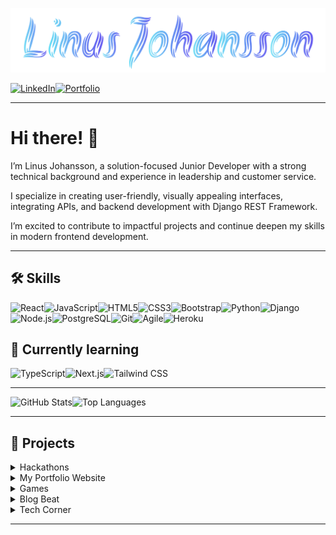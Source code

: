 ![Linus Johansson](assets/nameLogo.png)

[![LinkedIn](https://img.shields.io/badge/LinkedIn-2A2A2A?style=for-the-badge&logo=linkedin&logoColor=0077b5)](https://www.linkedin.com/in/linus-johansson-software-dev/)[![Portfolio](https://img.shields.io/badge/Portfolio-2A2A2A?style=for-the-badge&logo=todoist&logoColor=f40f02)](https://linus-johansson-cv-d308be9b73e1.herokuapp.com/)

---

# Hi there! 👋

I’m Linus Johansson, a solution-focused Junior Developer with a strong technical background and experience in leadership and customer service.

I specialize in creating user-friendly, visually appealing interfaces, integrating APIs, and backend development with Django REST Framework.

I’m excited to contribute to impactful projects and continue deepen my skills in modern frontend development.

---

## 🛠️ Skills

![React](https://img.shields.io/badge/React.js-61DAFB?style=for-the-badge&logo=react&logoColor=black)![JavaScript](https://img.shields.io/badge/JavaScript-F7DF1E?style=for-the-badge&logo=javascript&logoColor=black)![HTML5](https://img.shields.io/badge/HTML5-E34F26?style=for-the-badge&logo=html5&logoColor=white)![CSS3](https://img.shields.io/badge/CSS3-1572B6?style=for-the-badge&logo=css3&logoColor=white)![Bootstrap](https://img.shields.io/badge/Bootstrap-7952B3?style=for-the-badge&logo=bootstrap&logoColor=white)![Python](https://img.shields.io/badge/Python-3776AB?style=for-the-badge&logo=python&logoColor=yellow)![Django](https://img.shields.io/badge/Django-092E20?style=for-the-badge&logo=django&logoColor=white)![Node.js](https://img.shields.io/badge/Node.js-339933?style=for-the-badge&logo=node.js&logoColor=white)![PostgreSQL](https://img.shields.io/badge/PostgreSQL-4169E1?style=for-the-badge&logo=postgresql&logoColor=white)![Git](https://img.shields.io/badge/Git-F05032?style=for-the-badge&logo=git&logoColor=white)![Agile](https://img.shields.io/badge/Agile-0077b5?style=for-the-badge&logo=agile&logoColor=white)![Heroku](https://img.shields.io/badge/Heroku-430098?style=for-the-badge&logo=heroku&logoColor=white)

## 🌱 Currently learning

![TypeScript](https://img.shields.io/badge/TypeScript-3178C6?style=for-the-badge&logo=typescript&logoColor=white)![Next.js](https://img.shields.io/badge/Next.js-000000?style=for-the-badge&logo=next.js&logoColor=white)![Tailwind CSS](https://img.shields.io/badge/Tailwind_CSS-38B2AC?style=for-the-badge&logo=tailwind-css&logoColor=white)

---

![GitHub Stats](https://github-readme-stats.vercel.app/api?username=j0hanz&show_icons=true&theme=transparent&count_private=true&rank_icon=github&hide_border=true&title_color=ffffff&icon_color=ffffff&text_color=ffffff&line_height=29)![Top Languages](https://github-readme-stats.vercel.app/api/top-langs/?username=j0hanz&layout=donut&theme=transparent&count_private=true&hide_border=true&title_color=ffffff&text_color=ffffff)

---

## 🚀 Projects

<details>

<summary>Hackathons</summary>

<details>

<summary>&nbsp;&nbsp;December 2024</summary>

[![Portfolio](https://github-readme-stats.vercel.app/api/pin/?username=j0hanz&repo=magic-december&bg_color=DEG,1a1a1a,252525,2a2a2a&description_lines_count=2&show_description=false&border_radius=6.5&title_color=f0f0f0&text_color=dedede&icon_color=0090ea&border_color=4a4a4a)](https://github.com/Morgana-S/magic-december)

[![Last Commit](https://img.shields.io/github/last-commit/Morgana-S/magic-december?style=flat-square&logo=github&logoColor=white&labelColor=1a1a1a&color=2a2a2a&label=updated)](https://github.com/Morgana-S/magic-december/commits) [![Commits](https://img.shields.io/github/commit-activity/t/Morgana-S/magic-december?style=flat-square&logo=git&logoColor=f05032&labelColor=1a1a1a&color=2a2a2a)](https://github.com/Morgana-S/magic-december/commits) [![Issues](https://img.shields.io/github/issues/Morgana-S/magic-december?style=flat-square&logo=github&logoColor=white&labelColor=1a1a1a&color=2a2a2a)](https://github.com/Morgana-S/magic-december/issues)

*This project was part of the December-24 Hackathon, hosted by [Code Institute](https://hackathon.codeinstitute.net/hackathon/54/).*

*For detailed progress and task management, visit our [Project Board](https://github.com/users/Morgana-S/projects/1).*

| Contributor                              | Role                |
|------------------------------------------|---------------------|
| [j0hanz](https://github.com/j0hanz)       | Front-End, Bootstrap, JavaScript        |
| [Morgana-S](https://github.com/Morgana-S)   | README, Front-End   |
| [Anka-S](https://github.com/Anka-S) | Front-End, Documentation, CSS  |
| [GrzegorzStary](https://github.com/GrzegorzStary)       | HTML, Presentation         |
| [farhatamannaislam](https://github.com/farhatamannaislam) | Front-End, JavaScript     |

![Badge: December 2024 Hackathon: Participant](assets/hackathonBadge.png)

<br />

</details>

<details>

<summary>&nbsp;&nbsp;November 2024</summary>

[![Portfolio](https://github-readme-stats.vercel.app/api/pin/?username=hannahro15&repo=Nov24Hackathon&bg_color=DEG,1a1a1a,252525,2a2a2a&description_lines_count=2&show_description=false&border_radius=6.5&title_color=f0f0f0&text_color=dedede&icon_color=0090ea&border_color=4a4a4a)](https://github.com/hannahro15/Nov24Hackathon)

[![Last Commit](https://img.shields.io/github/last-commit/hannahro15/Nov24Hackathon?style=flat-square&logo=github&logoColor=white&labelColor=1a1a1a&color=2a2a2a&label=updated)](https://github.com/hannahro15/Nov24Hackathon/commits) [![Commits](https://img.shields.io/github/commit-activity/t/hannahro15/Nov24Hackathon?style=flat-square&logo=git&logoColor=f05032&labelColor=1a1a1a&color=2a2a2a)](https://github.com/hannahro15/Nov24Hackathon/commits) [![Issues](https://img.shields.io/github/issues/hannahro15/Nov24Hackathon?style=flat-square&logo=github&logoColor=white&labelColor=1a1a1a&color=2a2a2a)](https://github.com/hannahro15/Nov24Hackathon/issues)

*This project was part of the November-24 Hackathon, hosted by [Code Institute](https://hackathon.codeinstitute.net/hackathon/53/).*

*For detailed progress and task management, visit our [Project Board](https://github.com/users/hannahro15/projects/4).*

| Contributor                              | Role                |
|------------------------------------------|---------------------|
| [j0hanz](https://github.com/j0hanz)       | Front-End, Back-End, Django        |
| [hannahro15](https://github.com/hannahro15)   | Scrum Master, Agile, Contact Page   |
| [arthur-vilela](https://github.com/arthur-vilela) | Front-End, Documentation  |
| [ewradcliffe](https://github.com/ewradcliffe)       | Front-End         |
| [erinvdoyle](https://github.com/erinvdoyle) | Front-end     |
| [anchvo](https://github.com/anchvo) | Front-end     |
| [TafadzwaMangena](https://github.com/TafadzwaMangena) | Agile, Team member's page.     |

![Badge: November 2024 Hackathon: 3rd Place](assets/hackathonBadgeThirdPlace.png)

<br />

</details>

<details>

<summary>&nbsp;&nbsp;September 2024</summary>

[![Portfolio](https://github-readme-stats.vercel.app/api/pin/?username=j0hanz&repo=Team4-Sep2024-Hackathon&bg_color=DEG,1a1a1a,252525,2a2a2a&description_lines_count=2&show_description=false&border_radius=6.5&title_color=f0f0f0&text_color=dedede&icon_color=0090ea&border_color=4a4a4a)](https://github.com/j0hanz/Team4-Sep2024-Hackathon)

[![Last Commit](https://img.shields.io/github/last-commit/Damitwhy/Team4-Sep2024-Hackathon?style=flat-square&logo=github&logoColor=white&labelColor=1a1a1a&color=2a2a2a&label=updated)](https://github.com/Damitwhy/Team4-Sep2024-Hackathon/commits) [![Commits](https://img.shields.io/github/commit-activity/t/Damitwhy/Team4-Sep2024-Hackathon?style=flat-square&logo=git&logoColor=f05032&labelColor=1a1a1a&color=2a2a2a)](https://github.com/Damitwhy/Team4-Sep2024-Hackathon/commits) [![Issues](https://img.shields.io/github/issues/Damitwhy/Team4-Sep2024-Hackathon?style=flat-square&logo=github&logoColor=white&labelColor=1a1a1a&color=2a2a2a)](https://github.com/Damitwhy/Team4-Sep2024-Hackathon/issues)

*This project was part of the September-24 Hackathon, hosted by [Code Institute](https://hackathon.codeinstitute.net/hackathon/50/).*

*For detailed progress and task management, visit our [Project Board](https://github.com/users/Damitwhy/projects/6).*

| Contributor                              | Role                |
|------------------------------------------|---------------------|
| [j0hanz](https://github.com/j0hanz)       | Full-stack Developer        |
| [Damitwhy](https://github.com/Damitwhy)   | SCRUM master   |
| [DavidFB94](https://github.com/DavidFB94) | Full-stack Developer  |
| [NontyD](https://github.com/NontyD)       | Front-end Developer         |
| [jhoanTrujillo](https://github.com/jhoanTrujillo) | Full-stack Developer     |

![Badge: September 2024 Hackathon: Participant](assets/hackathonBadge.png)

<br />

</details>

</details>

<details>

<summary>My Portfolio Website</summary>

[![Portfolio](https://github-readme-stats.vercel.app/api/pin/?username=j0hanz&repo=j0hanz-portfolio&bg_color=DEG,1a1a1a,252525,2a2a2a&description_lines_count=2&show_description=false&border_radius=6.5&title_color=f0f0f0&text_color=dedede&icon_color=0090ea&border_color=4a4a4a)](https://github.com/j0hanz/j0hanz-portfolio)

[![Last Commit](https://img.shields.io/github/last-commit/j0hanz/j0hanz-portfolio?style=flat-square&logo=github&logoColor=white&labelColor=1a1a1a&color=2a2a2a&label=updated)](https://github.com/j0hanz/j0hanz-portfolio/commits) [![Commits](https://img.shields.io/github/commit-activity/t/j0hanz/j0hanz-portfolio?style=flat-square&logo=git&logoColor=f05032&labelColor=1a1a1a&color=2a2a2a)](https://github.com/j0hanz/j0hanz-portfolio/commits) [![Site Status](https://img.shields.io/uptimerobot/status/m797912858-9dcdcff1e2f2fd603bd28fc0?style=flat-square&logo=heroku&logoColor=79589f&labelColor=1a1a1a)](https://linus-johansson-cv-d308be9b73e1.herokuapp.com/)

*My portfolio site built with React and Bootstrap, featuring custom gradient styling.*

<br />

</details>

<details>

<summary>Games</summary>

[![Memory Card Game](https://github-readme-stats.vercel.app/api/pin/?username=j0hanz&repo=pick-and-pair&bg_color=DEG,1a1a1a,252525,2a2a2a&description_lines_count=2&show_description=false&border_radius=6.5&title_color=f0f0f0&text_color=dedede&icon_color=0090ea&border_color=4a4a4a)](https://github.com/j0hanz/pick-and-pair)

[![Last Commit](https://img.shields.io/github/last-commit/j0hanz/pick-and-pair?style=flat-square&logo=github&logoColor=white&labelColor=1a1a1a&color=2a2a2a&label=updated)](https://github.com/j0hanz/pick-and-pair/commits) [![Commits](https://img.shields.io/github/commit-activity/t/j0hanz/pick-and-pair?style=flat-square&logo=git&logoColor=f05032&labelColor=1a1a1a&color=2a2a2a)](https://github.com/j0hanz/pick-and-pair/commits)

*A React-based memory game where players match card pairs with minimal moves and time.*

<br />

[![Pick My Spell](https://github-readme-stats.vercel.app/api/pin/?username=j0hanz&repo=PICK-my-SPELL&bg_color=DEG,1a1a1a,252525,2a2a2a&description_lines_count=2&show_description=false&border_radius=6.5&title_color=f0f0f0&text_color=dedede&icon_color=0090ea&border_color=4a4a4a)](https://github.com/j0hanz/PICK-my-SPELL)

[![Last Commit](https://img.shields.io/github/last-commit/j0hanz/PICK-my-SPELL?style=flat-square&logo=github&logoColor=white&labelColor=1a1a1a&color=2a2a2a&label=updated)](https://github.com/j0hanz/PICK-my-SPELL/commits) [![Commits](https://img.shields.io/github/commit-activity/t/j0hanz/PICK-my-SPELL?style=flat-square&logo=git&logoColor=f05032&labelColor=1a1a1a&color=2a2a2a)](https://github.com/j0hanz/PICK-my-SPELL/commits)

*A spelling quiz game built with JavaScript.*

<br />

[![Fix My Spell](https://github-readme-stats.vercel.app/api/pin/?username=j0hanz&repo=FIX-my-SPELL&bg_color=DEG,1a1a1a,252525,2a2a2a&description_lines_count=2&show_description=false&border_radius=6.5&title_color=f0f0f0&text_color=dedede&icon_color=0090ea&border_color=4a4a4a)](https://github.com/j0hanz/FIX-my-SPELL)

[![Last Commit](https://img.shields.io/github/last-commit/j0hanz/FIX-my-SPELL?style=flat-square&logo=github&logoColor=white&labelColor=1a1a1a&color=2a2a2a&label=updated)](https://github.com/j0hanz/FIX-my-SPELL/commits) [![Commits](https://img.shields.io/github/commit-activity/t/j0hanz/FIX-my-SPELL?style=flat-square&logo=git&logoColor=f05032&labelColor=1a1a1a&color=2a2a2a)](https://github.com/j0hanz/FIX-my-SPELL/commits)

*A console-based game to correct misspelled words, built with Python.*

</details>

<details>

<summary>Blog Beat</summary>

[![Blog Beat Web](https://github-readme-stats.vercel.app/api/pin/?username=j0hanz&repo=blog-beat-web&bg_color=DEG,1a1a1a,252525,2a2a2a&description_lines_count=2&show_description=false&border_radius=6.5&title_color=f0f0f0&text_color=dedede&icon_color=0090ea&border_color=4a4a4a)](https://github.com/j0hanz/blog-beat-web)

[![Last Commit](https://img.shields.io/github/last-commit/j0hanz/blog-beat-web?style=flat-square&logo=github&logoColor=white&labelColor=1a1a1a&color=2a2a2a&label=updated)](https://github.com/j0hanz/blog-beat-web/commits) [![Commits](https://img.shields.io/github/commit-activity/t/j0hanz/blog-beat-web?style=flat-square&logo=git&logoColor=f05032&labelColor=1a1a1a&color=2a2a2a)](https://github.com/j0hanz/blog-beat-web/commits) [![Site Status](https://img.shields.io/uptimerobot/status/m797916151-c9ddfc507c6000db5ba71240?style=flat-square&logo=heroku&logoColor=79589f&labelColor=1a1a1a)](https://blog-beat-17c62545ca2a.herokuapp.com/) [![Issues](https://img.shields.io/github/issues/j0hanz/blog-beat-web?style=flat-square&logo=github&logoColor=white&labelColor=1a1a1a&color=2a2a2a)](https://github.com/j0hanz/blog-beat-web/issues)

*Frontend built with React, Bootstrap, and Axios for API services.*

[![Blog Beat Api](https://github-readme-stats.vercel.app/api/pin/?username=j0hanz&repo=blog_beat_api&bg_color=DEG,1a1a1a,252525,2a2a2a&description_lines_count=2&show_description=false&border_radius=6.5&title_color=f0f0f0&text_color=dedede&icon_color=0090ea&border_color=4a4a4a)](https://github.com/j0hanz/blog_beat_api)

[![Last Commit](https://img.shields.io/github/last-commit/j0hanz/blog_beat_api?style=flat-square&logo=github&logoColor=white&labelColor=1a1a1a&color=2a2a2a&label=updated)](https://github.com/j0hanz/blog_beat_api/commits) [![Commits](https://img.shields.io/github/commit-activity/t/j0hanz/blog_beat_api?style=flat-square&logo=git&logoColor=f05032&labelColor=1a1a1a&color=2a2a2a)](https://github.com/j0hanz/blog_beat_api/commits)

*Backend built using Django REST Framework.*

<br />

</details>

<details>

<summary>Tech Corner</summary>

[![Tech Corner Website](https://github-readme-stats.vercel.app/api/pin/?username=j0hanz&repo=tech-corner-website&bg_color=DEG,1a1a1a,252525,2a2a2a&description_lines_count=2&show_description=false&border_radius=6.5&title_color=f0f0f0&text_color=dedede&icon_color=0090ea&border_color=4a4a4a)](https://github.com/j0hanz/tech-corner-website)

[![Last Commit](https://img.shields.io/github/last-commit/j0hanz/tech-corner-website?style=flat-square&logo=github&logoColor=white&labelColor=1a1a1a&color=2a2a2a&label=updated)](https://github.com/j0hanz/tech-corner-website/commits) [![Commits](https://img.shields.io/github/commit-activity/t/j0hanz/tech-corner-website?style=flat-square&logo=git&logoColor=f05032&labelColor=1a1a1a&color=2a2a2a)](https://github.com/j0hanz/tech-corner-website/commits) [![Site Status](https://img.shields.io/uptimerobot/status/m797916191-8901e95eb535fccf65630c57?style=flat-square&logo=heroku&logoColor=79589f&labelColor=1a1a1a)](https://tech-corner-web-70b84e69e118.herokuapp.com/) [![Issues](https://img.shields.io/github/issues/j0hanz/tech-corner-website?style=flat-square&logo=github&logoColor=white&labelColor=1a1a1a&color=2a2a2a)](https://github.com/j0hanz/tech-corner-website/issues)

*A community blog and news site built with Django and Bootstrap.*

<br />

</details>

---
